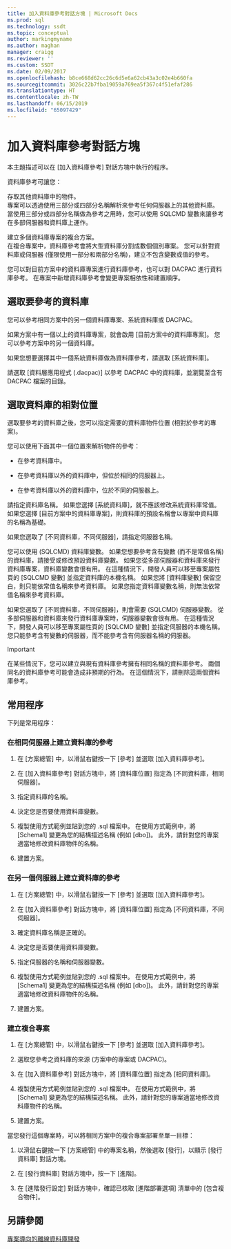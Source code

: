 ```yaml
---
title: 加入資料庫參考對話方塊 | Microsoft Docs
ms.prod: sql
ms.technology: ssdt
ms.topic: conceptual
author: markingmyname
ms.author: maghan
manager: craigg
ms.reviewer: ''
ms.custom: SSDT
ms.date: 02/09/2017
ms.openlocfilehash: b8ce668d62cc26c6d5e6a62cb43a3c02e4b660fa
ms.sourcegitcommit: 3026c22b7fba19059a769ea5f367c4f51efaf286
ms.translationtype: HT
ms.contentlocale: zh-TW
ms.lasthandoff: 06/15/2019
ms.locfileid: "65097429"
---
```

# <a name="add-database-reference-dialog-box"></a>加入資料庫參考對話方塊
本主題描述可以在 [加入資料庫參考] 對話方塊中執行的程序。  
  
資料庫參考可讓您：  
  
存取其他資料庫中的物件。  
專案可以透過使用三部分或四部分名稱解析來參考任何伺服器上的其他資料庫。 當使用三部分或四部分名稱做為參考之用時，您可以使用 SQLCMD 變數來讓參考在多部伺服器和資料庫上運作。  
  
建立多個資料庫專案的複合方案。  
在複合專案中，資料庫參考會將大型資料庫分割成數個個別專案。 您可以針對資料庫或伺服器 (僅限使用一部分和兩部分名稱)，建立不包含變數或值的參考。  
  
您可以對目前方案中的資料庫專案進行資料庫參考，也可以對 DACPAC 進行資料庫參考。 在專案中新增資料庫參考會變更專案相依性和建置順序。  
  
## <a name="selecting-the-database-to-reference"></a>選取要參考的資料庫  
您可以參考相同方案中的另一個資料庫專案、系統資料庫或 DACPAC。  
  
如果方案中有一個以上的資料庫專案，就會啟用 [目前方案中的資料庫專案]。 您可以參考方案中的另一個資料庫。  
  
如果您想要選擇其中一個系統資料庫做為資料庫參考，請選取 [系統資料庫]。  
  
請選取 [資料層應用程式 (.dacpac)] 以參考 DACPAC 中的資料庫，並瀏覽至含有 DACPAC 檔案的目錄。  
  
## <a name="selecting-the-databases-relative-location"></a>選取資料庫的相對位置  
選取要參考的資料庫之後，您可以指定需要的資料庫物件位置 (相對於參考的專案)。  
  
您可以使用下面其中一個位置來解析物件的參考：  
  
- 在參考資料庫中。  
  
- 在參考資料庫以外的資料庫中，但位於相同的伺服器上。  
  
- 在參考資料庫以外的資料庫中，位於不同的伺服器上。  
  
請指定資料庫名稱。 如果您選擇 [系統資料庫]，就不應該修改系統資料庫常值。 如果您選擇 [目前方案中的資料庫專案]，則資料庫的預設名稱會以專案中資料庫的名稱為基礎。  
  
如果您選取了 [不同資料庫，不同伺服器]，請指定伺服器名稱。  
  
您可以使用 (SQLCMD) 資料庫變數。 如果您想要參考含有變數 (而不是常值名稱) 的資料庫，請接受或修改預設資料庫變數。 如果您從多部伺服器和資料庫來發行資料庫專案，資料庫變數會很有用。 在這種情況下，開發人員可以移至專案屬性頁的 [SQLCMD 變數] 並指定資料庫的本機名稱。 如果您將 [資料庫變數] 保留空白，則只能依常值名稱來參考資料庫。 如果您指定資料庫變數名稱，則無法依常值名稱來參考資料庫。  
  
如果您選取了 [不同資料庫，不同伺服器]，則會需要 (SQLCMD) 伺服器變數。 從多部伺服器和資料庫來發行資料庫專案時，伺服器變數會很有用。 在這種情況下，開發人員可以移至專案屬性頁的 [SQLCMD 變數] 並指定伺服器的本機名稱。 您只能參考含有變數的伺服器，而不能參考含有伺服器名稱的伺服器。  
  
> [!IMPORTANT]  
> 在某些情況下，您可以建立與現有資料庫參考擁有相同名稱的資料庫參考。 兩個同名的資料庫參考可能會造成非預期的行為。 在這個情況下，請刪除這兩個資料庫參考。  
  
## <a name="common-procedures"></a>常用程序  
下列是常用程序：  
  
### <a name="to-create-a-reference-to-a-database-on-the-same-server"></a>在相同伺服器上建立資料庫的參考  
  
1.  在 [方案總管] 中，以滑鼠右鍵按一下 [參考] 並選取 [加入資料庫參考]。  
  
2.  在 [加入資料庫參考] 對話方塊中，將 [資料庫位置] 指定為 [不同資料庫，相同伺服器]。  
  
3.  指定資料庫的名稱。  
  
4.  決定您是否要使用資料庫變數。  
  
5.  複製使用方式範例並貼到您的 .sql 檔案中。 在使用方式範例中，將 [Schema1] 變更為您的結構描述名稱 (例如 [dbo])。 此外，請針對您的專案適當地修改資料庫物件的名稱。  
  
6.  建置方案。  
  
### <a name="to-create-a-reference-to-a-database-on-another-server"></a>在另一個伺服器上建立資料庫的參考  
  
1.  在 [方案總管] 中，以滑鼠右鍵按一下 [參考] 並選取 [加入資料庫參考]。  
  
2.  在 [加入資料庫參考] 對話方塊中，將 [資料庫位置] 指定為 [不同資料庫，不同伺服器]。  
  
3.  確定資料庫名稱是正確的。  
  
4.  決定您是否要使用資料庫變數。  
  
5.  指定伺服器的名稱和伺服器變數。  
  
6.  複製使用方式範例並貼到您的 .sql 檔案中。 在使用方式範例中，將 [Schema1] 變更為您的結構描述名稱 (例如 [dbo])。 此外，請針對您的專案適當地修改資料庫物件的名稱。  
  
7.  建置方案。  
  
### <a name="to-create-a-composite-project"></a>建立複合專案  
  
1.  在 [方案總管] 中，以滑鼠右鍵按一下 [參考] 並選取 [加入資料庫參考]。  
  
2.  選取您參考之資料庫的來源 (方案中的專案或 DACPAC)。  
  
3.  在 [加入資料庫參考] 對話方塊中，將 [資料庫位置] 指定為 [相同資料庫]。  
  
4.  複製使用方式範例並貼到您的 .sql 檔案中。 在使用方式範例中，將 [Schema1] 變更為您的結構描述名稱。 此外，請針對您的專案適當地修改資料庫物件的名稱。  
  
5.  建置方案。  
  
當您發行這個專案時，可以將相同方案中的複合專案部署至單一目標：  
  
1.  以滑鼠右鍵按一下 [方案總管] 中的專案名稱，然後選取 [發行]，以顯示 [發行資料庫] 對話方塊。  
  
2.  在 [發行資料庫] 對話方塊中，按一下 [進階]。  
  
3.  在 [進階發行設定] 對話方塊中，確認已核取 [進階部署選項] 清單中的 [包含複合物件]。  
  
## <a name="see-also"></a>另請參閱  
[專案導向的離線資料庫開發](../ssdt/project-oriented-offline-database-development.md)  
  
